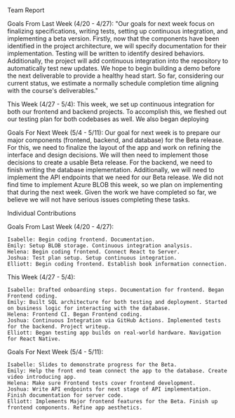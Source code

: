 

Team Report

Goals From Last Week (4/20 - 4/27): "Our goals for next week focus on finalizing specifications, writing tests, setting up continuous integration, and implementing a beta version. Firstly, now that the components have been identified in the project architecture, we will specify documentation for their implementation. Testing will be written to identify desired behaviors. Additionally, the project will add continuous integration into the repository to automatically test new updates. We hope to begin building a demo before the next deliverable to provide a healthy head start. So far, considering our current status, we estimate a normally schedule completion time aligning with the course's deliverables."

This Week (4/27 - 5/4): This week, we set up continuous integration for both our frontend and backend projects. To accomplish this, we fleshed out our testing plan for both codebases as well. We also began deploying 

Goals For Next Week (5/4 - 5/11): Our goal for next week is to prepare our major components (frontend, backend, and database) for the Beta release. For this, we need to finalize the layout of the app and work on refining the interface and design decisions. We will then need to implement those decisions to create a usable Beta release. For the backend, we need to finish writing the database implementation. Additionally, we will need to implement the API endpoints that we need for our Beta release. We did not find time to implement Azure BLOB this week, so we plan on implementing that during the next week. Given the work we have completed so far, we believe we will not have serious issues completing these tasks.

Individual Contributions

Goals From Last Week (4/20 - 4/27):

    Isabelle: Begin coding frontend. Documentation.
    Emily: Setup BLOB storage. Continuous integration analysis.
    Helena: Begin coding frontend. Connect React to Server.
    Joshua: Test plan setup. Setup continuous integration.
    Elliott: Begin coding frontend. Establish book information connection.

This Week (4/27 - 5/4):

    Isabelle: Drafted onboarding steps. Documentation for frontend. Began Frontend coding.
    Emily: Built SQL architecture for both testing and deployment. Started on business logic for interacting with the database.
    Helena: Frontend CI. Began Frontend coding.
    Joshua: Continuous Integration via GitHub Actions. Implemented tests for the backend. Project writeup.
    Elliott: Began testing app builds on real-world hardware. Navigation for React Native.

Goals For Next Week (5/4 - 5/11):

    Isabelle: Slides to demonstrate progress for the Beta. 
    Emily: Help the front end team connect the app to the database. Create video introducing app.
    Helena: Make sure Frontend tests cover frontend development. 
    Joshua: Write API endpoints for next stage of API implementation. Finish documentation for server code. 
    Elliott: Implements Major frontend features for the Beta. Finish up frontend components. Refine app aesthetics. 

